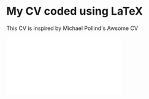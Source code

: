 # My CV coded using LaTeX 

This CV is inspired by Michael Pollind's Awsome CV

![Alt text](relative/cv_BC.pdf?raw=true "my CV")
